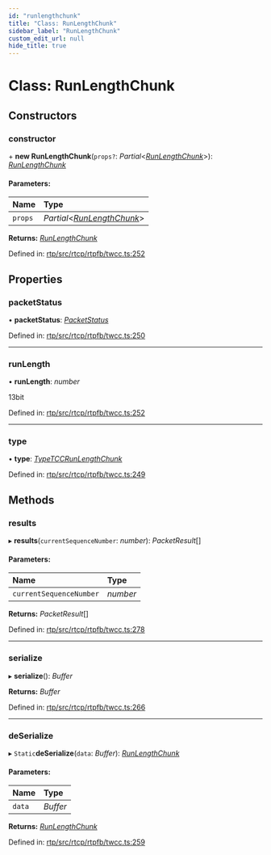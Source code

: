 ```yaml
---
id: "runlengthchunk"
title: "Class: RunLengthChunk"
sidebar_label: "RunLengthChunk"
custom_edit_url: null
hide_title: true
---
```


# Class: RunLengthChunk

## Constructors

### constructor

\+ **new RunLengthChunk**(`props?`: *Partial*<[*RunLengthChunk*](runlengthchunk.md)\>): [*RunLengthChunk*](runlengthchunk.md)

#### Parameters:

Name | Type |
:------ | :------ |
`props` | *Partial*<[*RunLengthChunk*](runlengthchunk.md)\> |

**Returns:** [*RunLengthChunk*](runlengthchunk.md)

Defined in: [rtp/src/rtcp/rtpfb/twcc.ts:252](https://github.com/shinyoshiaki/werift-webrtc/blob/92b5725/packages/rtp/src/rtcp/rtpfb/twcc.ts#L252)

## Properties

### packetStatus

• **packetStatus**: [*PacketStatus*](../enums/packetstatus.md)

Defined in: [rtp/src/rtcp/rtpfb/twcc.ts:250](https://github.com/shinyoshiaki/werift-webrtc/blob/92b5725/packages/rtp/src/rtcp/rtpfb/twcc.ts#L250)

___

### runLength

• **runLength**: *number*

13bit

Defined in: [rtp/src/rtcp/rtpfb/twcc.ts:252](https://github.com/shinyoshiaki/werift-webrtc/blob/92b5725/packages/rtp/src/rtcp/rtpfb/twcc.ts#L252)

___

### type

• **type**: [*TypeTCCRunLengthChunk*](../enums/packetchunk.md#typetccrunlengthchunk)

Defined in: [rtp/src/rtcp/rtpfb/twcc.ts:249](https://github.com/shinyoshiaki/werift-webrtc/blob/92b5725/packages/rtp/src/rtcp/rtpfb/twcc.ts#L249)

## Methods

### results

▸ **results**(`currentSequenceNumber`: *number*): *PacketResult*[]

#### Parameters:

Name | Type |
:------ | :------ |
`currentSequenceNumber` | *number* |

**Returns:** *PacketResult*[]

Defined in: [rtp/src/rtcp/rtpfb/twcc.ts:278](https://github.com/shinyoshiaki/werift-webrtc/blob/92b5725/packages/rtp/src/rtcp/rtpfb/twcc.ts#L278)

___

### serialize

▸ **serialize**(): *Buffer*

**Returns:** *Buffer*

Defined in: [rtp/src/rtcp/rtpfb/twcc.ts:266](https://github.com/shinyoshiaki/werift-webrtc/blob/92b5725/packages/rtp/src/rtcp/rtpfb/twcc.ts#L266)

___

### deSerialize

▸ `Static`**deSerialize**(`data`: *Buffer*): [*RunLengthChunk*](runlengthchunk.md)

#### Parameters:

Name | Type |
:------ | :------ |
`data` | *Buffer* |

**Returns:** [*RunLengthChunk*](runlengthchunk.md)

Defined in: [rtp/src/rtcp/rtpfb/twcc.ts:259](https://github.com/shinyoshiaki/werift-webrtc/blob/92b5725/packages/rtp/src/rtcp/rtpfb/twcc.ts#L259)

